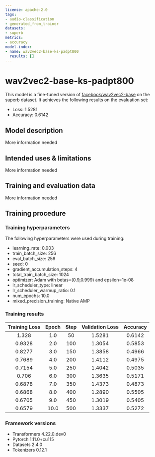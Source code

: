 ```yaml
---
license: apache-2.0
tags:
- audio-classification
- generated_from_trainer
datasets:
- superb
metrics:
- accuracy
model-index:
- name: wav2vec2-base-ks-padpt800
  results: []
---
```


<!-- This model card has been generated automatically according to the information the Trainer had access to. You
should probably proofread and complete it, then remove this comment. -->

# wav2vec2-base-ks-padpt800

This model is a fine-tuned version of [facebook/wav2vec2-base](https://huggingface.co/facebook/wav2vec2-base) on the superb dataset.
It achieves the following results on the evaluation set:
- Loss: 1.5281
- Accuracy: 0.6142

## Model description

More information needed

## Intended uses & limitations

More information needed

## Training and evaluation data

More information needed

## Training procedure

### Training hyperparameters

The following hyperparameters were used during training:
- learning_rate: 0.003
- train_batch_size: 256
- eval_batch_size: 256
- seed: 0
- gradient_accumulation_steps: 4
- total_train_batch_size: 1024
- optimizer: Adam with betas=(0.9,0.999) and epsilon=1e-08
- lr_scheduler_type: linear
- lr_scheduler_warmup_ratio: 0.1
- num_epochs: 10.0
- mixed_precision_training: Native AMP

### Training results

| Training Loss | Epoch | Step | Validation Loss | Accuracy |
|:-------------:|:-----:|:----:|:---------------:|:--------:|
| 1.328         | 1.0   | 50   | 1.5281          | 0.6142   |
| 0.9328        | 2.0   | 100  | 1.3054          | 0.5853   |
| 0.8277        | 3.0   | 150  | 1.3858          | 0.4966   |
| 0.7689        | 4.0   | 200  | 1.4112          | 0.4975   |
| 0.7154        | 5.0   | 250  | 1.4042          | 0.5035   |
| 0.706         | 6.0   | 300  | 1.3635          | 0.5171   |
| 0.6878        | 7.0   | 350  | 1.4373          | 0.4873   |
| 0.6868        | 8.0   | 400  | 1.2890          | 0.5505   |
| 0.6705        | 9.0   | 450  | 1.3019          | 0.5405   |
| 0.6579        | 10.0  | 500  | 1.3337          | 0.5272   |


### Framework versions

- Transformers 4.22.0.dev0
- Pytorch 1.11.0+cu115
- Datasets 2.4.0
- Tokenizers 0.12.1
